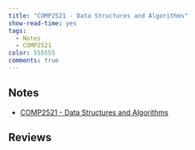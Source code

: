 ```yaml
---
title: "COMP2521 - Data Structures and Algorithms"
show-read-time: yes
tags:
  - Notes
  - COMP2521
color: 555555
comments: true
---
```


## Notes
-   <a href="https://pepper-field-528.notion.site/COMP2521-Data-Structures-and-Algorithms-d4d16e0f99a3426ab817015d2861ea7c">COMP2521 - Data Structures and Algorithms</a>

## Reviews